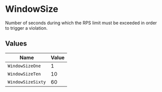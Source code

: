 # WindowSize

Number of seconds during which the RPS limit must be exceeded in order to trigger a violation.


## Values

| Name              | Value             |
| ----------------- | ----------------- |
| `WindowSizeOne`   | 1                 |
| `WindowSizeTen`   | 10                |
| `WindowSizeSixty` | 60                |
